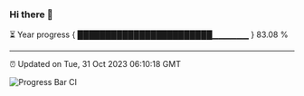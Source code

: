 ### Hi there 👋

⏳ Year progress { ████████████████████████▁▁▁▁▁▁ } 83.08 %

---

⏰ Updated on Tue, 31 Oct 2023 06:10:18 GMT

![Progress Bar CI](https://github.com/Shyam-Makwana/GitHub-Actions-Demo/workflows/Progress%20Bar%20CI/badge.svg)
